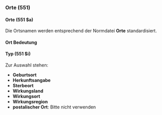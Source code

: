 ### Orte (551)

#### Orte (551 $a)
Die Ortsnamen werden entsprechend der Normdatei **Orte** standardisiert.

#### Ort Bedeutung

#### Typ (551 $i)
Zur Auswahl stehen:
- **Geburtsort**
- **Herkunftsangabe**
- **Sterbeort**
- **Wirkungsland**
- **Wirkungsort**
- **Wirkungsregion**
- **postalischer Ort**: Bitte nicht verwenden
